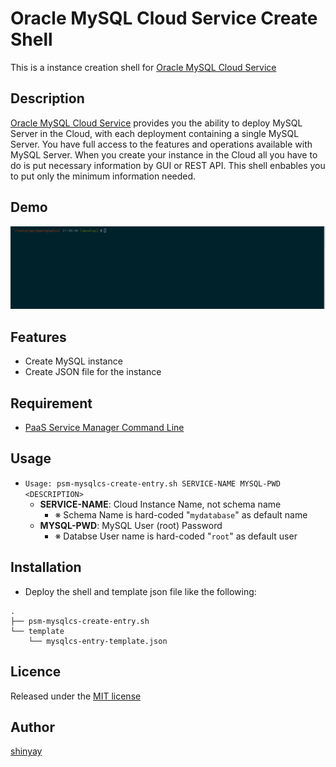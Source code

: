 # Oracle MySQL Cloud Service Create Shell

This is a instance creation shell for [Oracle MySQL Cloud Service](https://cloud.oracle.com/en_US/mysql)

## Description

[Oracle MySQL Cloud Service](https://cloud.oracle.com/en_US/mysql) provides you the ability to deploy MySQL Server in the Cloud, with each deployment containing a single MySQL Server. You have full access to the features and operations available with MySQL Server.
When you create your instance in the Cloud all you have to do is put necessary information by GUI or REST API. This shell enbables you to put only the minimum information needed.

## Demo

![MySQL Creation](docs/images/mysql.gif)

## Features

- Create MySQL instance
- Create JSON file for the instance

## Requirement

- [PaaS Service Manager Command Line](https://docs.oracle.com/en/cloud/paas/java-cloud/pscli/index.html)

## Usage

- `Usage: psm-mysqlcs-create-entry.sh SERVICE-NAME MYSQL-PWD <DESCRIPTION>`
  - **SERVICE-NAME**: Cloud Instance Name, not schema name
    - ※ Schema Name is hard-coded "`mydatabase`" as default name
  - **MYSQL-PWD**: MySQL User (root) Password
    - ※ Databse User name is hard-coded "`root`" as default user

## Installation

- Deploy the shell and template json file like the following:

```
.
├── psm-mysqlcs-create-entry.sh
└── template
    └── mysqlcs-entry-template.json
```

## Licence

Released under the [MIT license](https://gist.githubusercontent.com/shinyay/56e54ee4c0e22db8211e05e70a63247e/raw/44f0f4de510b4f2b918fad3c91e0845104092bff/LICENSE)

## Author

[shinyay](https://github.com/shinyay)
